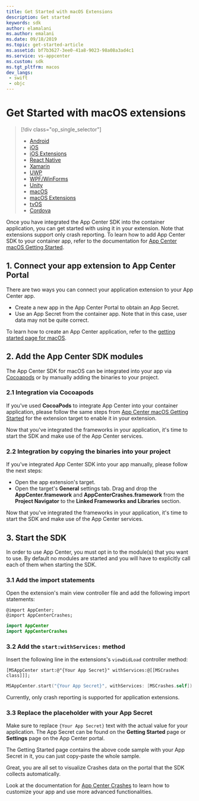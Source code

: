 ```yaml
---
title: Get Started with macOS Extensions
description: Get started
keywords: sdk
author: elamalani
ms.author: emalani
ms.date: 09/18/2019
ms.topic: get-started-article
ms.assetid: bf7b3627-3ee0-41a8-9023-98a08a3ad4c1
ms.service: vs-appcenter
ms.custom: sdk
ms.tgt_pltfrm: macos
dev_langs:  
 - swift
 - objc
---
```


# Get Started with macOS extensions

> [!div  class="op_single_selector"]
> * [Android](android.md)
> * [iOS](ios.md)
> * [iOS Extensions](ios-extensions.md)
> * [React Native](react-native.md)
> * [Xamarin](xamarin.md)
> * [UWP](uwp.md)
> * [WPF/WinForms](wpf-winforms.md)
> * [Unity](unity.md)
> * [macOS](macos.md)
> * [macOS Extensions](macos-extensions.md)
> * [tvOS](tvos.md)
> * [Cordova](cordova.md)

Once you have integrated the App Center SDK into the container application, you can get started with using it in your extension. Note that extensions support only crash reporting.
To learn how to add App Center SDK to your container app, refer to the documentation for [App Center macOS Getting Started](./macos.md).

## 1. Connect your app extension to App Center Portal

There are two ways you can connect your application extension to your App Center app.

* Create a new app in the App Center Portal to obtain an App Secret.
* Use an App Secret from the container app. Note that in this case, user data may not be quite correct.

To learn how to create an App Center application, refer to the [getting started page for macOS](./macos.md#2-create-your-app-in-the-app-center-portal-to-obtain-the-app-secret).

## 2. Add the App Center SDK modules

The App Center SDK for macOS can be integrated into your app via [Cocoapods](https://cocoapods.org) or by manually adding the binaries to your project.

### 2.1 Integration via Cocoapods

If you've used **CocoaPods** to integrate App Center into your container application, please follow the same steps from [App Center macOS Getting Started](./macos.md#31-integration-via-cocoapods) for the extension target to enable it in your extension.

Now that you've integrated the frameworks in your application, it's time to start the SDK and make use of the App Center services.

### 2.2 Integration by copying the binaries into your project

If you've integrated App Center SDK into your app manually, please follow the next steps:

* Open the app extension's target.
* Open the target's **General** settings tab. Drag and drop the **AppCenter.framework** and **AppCenterCrashes.framework** from the **Project Navigator** to the **Linked Frameworks and Libraries** section.

Now that you've integrated the frameworks in your application, it's time to start the SDK and make use of the App Center services.

## 3. Start the SDK

In order to use App Center, you must opt in to the module(s) that you want to use. By default no modules are started and you will have to explicitly call each of them when starting the SDK.

### 3.1 Add the import statements

Open the extension's main view controller file and add the following import statements:

```objc
@import AppCenter;
@import AppCenterCrashes;
```
```swift
import AppCenter
import AppCenterCrashes
```

### 3.2 Add the `start:withServices:` method

Insert the following line in the extensions's `viewDidLoad` controller method:

```objc
[MSAppCenter start:@"{Your App Secret}" withServices:@[[MSCrashes class]]];
```
```swift
MSAppCenter.start("{Your App Secret}", withServices: [MSCrashes.self])
```

Currently, only crash reporting is supported for application extensions.

### 3.3 Replace the placeholder with your App Secret

Make sure to replace `{Your App Secret}` text with the actual value for your application. The App Secret can be found on the **Getting Started** page or **Settings** page on the App Center portal.

The Getting Started page contains the above code sample with your App Secret in it, you can just copy-paste the whole sample.

Great, you are all set to visualize Crashes data on the portal that the SDK collects automatically.

Look at the documentation for [App Center Crashes](~/sdk/crashes/macos.md) to learn how to customize your app and use more advanced functionalities.